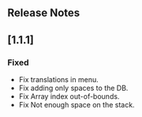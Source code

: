 ## Release Notes

## [1.1.1]

### Fixed

- Fix translations in menu. 
- Fix adding only spaces to the DB.
- Fix Array index out-of-bounds.
- Fix Not enough space on the stack.